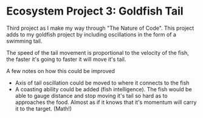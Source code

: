 # Ecosystem Project 3: Goldfish Tail

Third project as I make my way through "The Nature of Code". This project adds to my goldfish project by including oscillations in the form of a swimming tail.

The speed of the tail movement is proportional to the velocity of the fish, the faster it's going to faster it will move it's tail.

A few notes on how this could be improved
- Axis of tail oscillation could be moved to where it connects to the fish
- A coasting ability could be added (fish intelligence). The fish would be able to
gauge distance and stop moving it's tail so hard as to approaches the food. Almost as if it knows that it's momentum will carry it to the target. (Math!)



